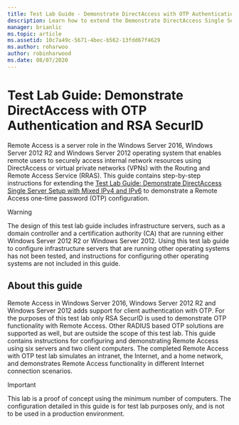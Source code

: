 ```yaml
---
title: Test Lab Guide - Demonstrate DirectAccess with OTP Authentication and RSA SecurID
description: Learn how to extend the Demonstrate DirectAccess Single Server Setup with Mixed IPv4 and IPv6 test lab guide to demonstrate a Remote Access one-time password (OTP) configuration.
manager: brianlic
ms.topic: article
ms.assetid: 10c7a49c-5671-4bec-b562-13fdd67f4629
ms.author: roharwoo
author: robinharwood
ms.date: 08/07/2020
---
```

# Test Lab Guide: Demonstrate DirectAccess with OTP Authentication and RSA SecurID

Remote Access is a server role in the  Windows Server 2016, Windows Server 2012 R2 and Windows Server 2012 operating system that enables remote users to securely access internal network resources using DirectAccess or virtual private networks (VPNs) with the Routing and Remote Access Service (RRAS). This guide contains step-by-step instructions for extending the [Test Lab Guide: Demonstrate DirectAccess Single Server Setup with Mixed IPv4 and IPv6](https://go.microsoft.com/fwlink/p/?LinkId=237004) to demonstrate a Remote Access one-time password (OTP) configuration.

> [!WARNING]
> The design of this test lab guide includes infrastructure servers, such as a domain controller and a certification authority (CA) that are running either Windows Server 2012 R2 or Windows Server 2012. Using this test lab guide to configure infrastructure servers that are running other operating systems has not been tested, and instructions for configuring other operating systems are not included in this guide.

## About this guide
Remote Access in  Windows Server 2016,  Windows Server 2012 R2  and  Windows Server 2012  adds support for client authentication with OTP. For the purposes of this test lab only RSA SecurID is used to demonstrate OTP functionality with Remote Access. Other RADIUS based OTP solutions are supported as well, but are outside the scope of this test lab. This guide contains instructions for configuring and demonstrating Remote Access using six servers and two client computers. The completed Remote Access with OTP test lab simulates an intranet, the Internet, and a home network, and demonstrates Remote Access functionality in different Internet connection scenarios.

> [!IMPORTANT]
> This lab is a proof of concept using the minimum number of computers. The configuration detailed in this guide is for test lab purposes only, and is not to be used in a production environment.



